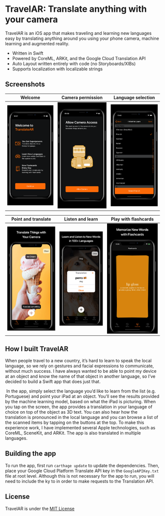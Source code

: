 # TravelAR: Translate anything with your camera
TravelAR is an iOS app that makes traveling and learning new languages easy by translating anything around you using your phone camera, machine learning and augmented reality. 

* Written in Swift
* Powered by CoreML, ARKit, and the Google Cloud Translation API
* Auto Layout written entirely with code (no Storyboards/XIBs)
* Supports localization with localizable strings

## Screenshots
| Welcome  | Camera permission | Language selection |
| ------------- | ------------- | ------------- |
| ![](/Screenshots/onboarding_1.png?raw=true)  | ![](/Screenshots/onboarding_2.png?raw=true)  | ![](/Screenshots/onboarding_3.png?raw=true)  |

| Point and translate  | Listen and learn | Play with flashcards |
| ------------- | ------------- | ------------- |
| ![](/Screenshots/appstore_1.jpg?raw=true)  | ![](/Screenshots/appstore_2.jpg?raw=true) | ![](/Screenshots/appstore_3.jpg?raw=true)  |

## How I built TravelAR
When people travel to a new country, it’s hard to learn to speak the local language, so we rely on gestures and facial expressions to communicate, without much success. I have always wanted to be able to point my device at an object and know the name of that object in another language, so I’ve decided to build a Swift app that does just that. 

 In the app, simply select the language you’d like to learn from the list (e.g. Portuguese) and point your iPad at an object. You'll see the results provided by the machine learning model, based on what the iPad is picturing. When you tap on the screen, the app provides a translation in your language of choice on top of the object as 3D text. You can also hear how the translation is pronounced in the local language and you can browse a list of the scanned items by tapping on the buttons at the top. To make this experience work, I have implemented several Apple technologies, such as CoreML, SceneKit, and ARKit. The app is also translated in multiple languages.

## Building the app
To run the app, first run `carthage update` to update the dependencies. Then, place your Google Cloud Platform Translate API key in the `GoogleAPIKey.txt` file at root level. Although this is not necessary for the app to run, you will need to include the ky to in order to make requests to the Translation API.

## License
TravelAR is under the [MIT License](https://github.com/cesaredecal/TravelAR/blob/master/LICENSE.txt)
